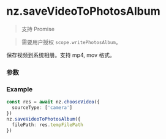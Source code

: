 # nz.saveVideoToPhotosAlbum

> <Icon type="success" /> 支持 Promise

> 需要用户授权 `scope.writePhotosAlbum`。

保存视频到系统相册。支持 mp4, mov 格式。

### 参数

<Props :data="props" options />

### Example

```ts
const res = await nz.chooseVideo({
  sourceType: ['camera']
})
nz.saveVideoToPhotosAlbum({
  filePath: res.tempFilePath
})
```

<script setup>
const props = [
    {
        name: "filePath", 
        type: "string",
        default: "",
        required: true, 
        desc: "视频文件路径，可以是临时文件路径或永久文件路径 (本地路径)，不支持网络路径", 
        version: "0.1.0"
    },
]
</script>
